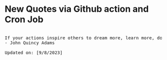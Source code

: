 # New Quotes via Github action and Cron Job

<pre>
<!-- #quote -->
If your actions inspire others to dream more, learn more, do more and become more, you are a leader.
- John Quincy Adams

Updated on: [9/8/2023]
<!-- #quoteEnd -->
</pre>
